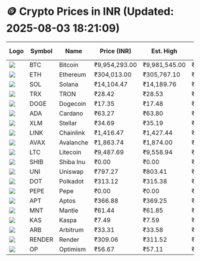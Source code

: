 # 🪙 Crypto Prices in INR (Updated: 2025-08-03 18:21:09)

| Logo | Symbol | Name       | Price (INR) | Est. High | Est. Low | Gross Profit | Fees | Net Profit | ROI % |
|------|--------|------------|-------------|-----------|----------|---------------|------|-------------|--------|
| ![](https://coin-images.coingecko.com/coins/images/1/large/bitcoin.png?1696501400) | BTC    | Bitcoin    | ₹9,954,293.00 | ₹9,981,545.00 | ₹9,927,041.00 | ₹549.05 | ₹200.00 | ₹349.05 | 0.35% |
| ![](https://coin-images.coingecko.com/coins/images/279/large/ethereum.png?1696501628) | ETH    | Ethereum   | ₹304,013.00 | ₹305,767.10 | ₹302,258.90 | ₹1,160.66 | ₹200.00 | ₹960.66 | 0.96% |
| ![](https://coin-images.coingecko.com/coins/images/4128/large/solana.png?1718769756) | SOL    | Solana     | ₹14,104.47 | ₹14,189.76 | ₹14,019.18 | ₹1,216.80 | ₹200.00 | ₹1,016.80 | 1.02% |
| ![](https://coin-images.coingecko.com/coins/images/1094/large/tron-logo.png?1696502193) | TRX    | TRON       | ₹28.42 | ₹28.53 | ₹28.32 | ₹741.66 | ₹200.00 | ₹541.66 | 0.54% |
| ![](https://coin-images.coingecko.com/coins/images/5/large/dogecoin.png?1696501409) | DOGE   | Dogecoin   | ₹17.35 | ₹17.48 | ₹17.22 | ₹1,568.40 | ₹200.00 | ₹1,368.40 | 1.37% |
| ![](https://coin-images.coingecko.com/coins/images/975/large/cardano.png?1696502090) | ADA    | Cardano    | ₹63.27 | ₹63.80 | ₹62.74 | ₹1,697.55 | ₹200.00 | ₹1,497.55 | 1.50% |
| ![](https://coin-images.coingecko.com/coins/images/100/large/fmpFRHHQ_400x400.jpg?1735231350) | XLM    | Stellar    | ₹34.69 | ₹35.19 | ₹34.19 | ₹2,930.77 | ₹200.00 | ₹2,730.77 | 2.73% |
| ![](https://coin-images.coingecko.com/coins/images/877/large/chainlink-new-logo.png?1696502009) | LINK   | Chainlink  | ₹1,416.47 | ₹1,427.44 | ₹1,405.50 | ₹1,561.37 | ₹200.00 | ₹1,361.37 | 1.36% |
| ![](https://coin-images.coingecko.com/coins/images/12559/large/Avalanche_Circle_RedWhite_Trans.png?1696512369) | AVAX   | Avalanche  | ₹1,863.74 | ₹1,874.00 | ₹1,853.48 | ₹1,107.43 | ₹200.00 | ₹907.43 | 0.91% |
| ![](https://coin-images.coingecko.com/coins/images/2/large/litecoin.png?1696501400) | LTC    | Litecoin   | ₹9,487.69 | ₹9,558.94 | ₹9,416.44 | ₹1,513.34 | ₹200.00 | ₹1,313.34 | 1.31% |
| ![](https://coin-images.coingecko.com/coins/images/11939/large/shiba.png?1696511800) | SHIB   | Shiba Inu  | ₹0.00 | ₹0.00 | ₹0.00 | ₹1,409.01 | ₹200.00 | ₹1,209.01 | 1.21% |
| ![](https://coin-images.coingecko.com/coins/images/12504/large/uniswap-logo.png?1720676669) | UNI    | Uniswap    | ₹797.27 | ₹803.41 | ₹791.13 | ₹1,552.85 | ₹200.00 | ₹1,352.85 | 1.35% |
| ![](https://coin-images.coingecko.com/coins/images/12171/large/polkadot.png?1696512008) | DOT    | Polkadot   | ₹313.12 | ₹315.38 | ₹310.86 | ₹1,457.27 | ₹200.00 | ₹1,257.27 | 1.26% |
| ![](https://coin-images.coingecko.com/coins/images/29850/large/pepe-token.jpeg?1696528776) | PEPE   | Pepe       | ₹0.00 | ₹0.00 | ₹0.00 | ₹1,794.01 | ₹200.00 | ₹1,594.01 | 1.59% |
| ![](https://coin-images.coingecko.com/coins/images/26455/large/aptos_round.png?1696525528) | APT    | Aptos      | ₹366.88 | ₹369.25 | ₹364.51 | ₹1,302.86 | ₹200.00 | ₹1,102.86 | 1.10% |
| ![](https://coin-images.coingecko.com/coins/images/30980/large/Mantle-Logo-mark.png?1739213200) | MNT    | Mantle     | ₹61.44 | ₹61.85 | ₹61.03 | ₹1,346.90 | ₹200.00 | ₹1,146.90 | 1.15% |
| ![](https://coin-images.coingecko.com/coins/images/25751/large/kaspa-icon-exchanges.png?1696524837) | KAS    | Kaspa      | ₹7.49 | ₹7.59 | ₹7.39 | ₹2,678.93 | ₹200.00 | ₹2,478.93 | 2.48% |
| ![](https://coin-images.coingecko.com/coins/images/16547/large/arb.jpg?1721358242) | ARB    | Arbitrum   | ₹33.31 | ₹33.58 | ₹33.04 | ₹1,625.23 | ₹200.00 | ₹1,425.23 | 1.43% |
| ![](https://coin-images.coingecko.com/coins/images/11636/large/rndr.png?1696511529) | RENDER | Render     | ₹309.06 | ₹311.52 | ₹306.60 | ₹1,604.70 | ₹200.00 | ₹1,404.70 | 1.40% |
| ![](https://coin-images.coingecko.com/coins/images/25244/large/Optimism.png?1696524385) | OP     | Optimism   | ₹56.67 | ₹57.11 | ₹56.23 | ₹1,579.34 | ₹200.00 | ₹1,379.34 | 1.38% |
